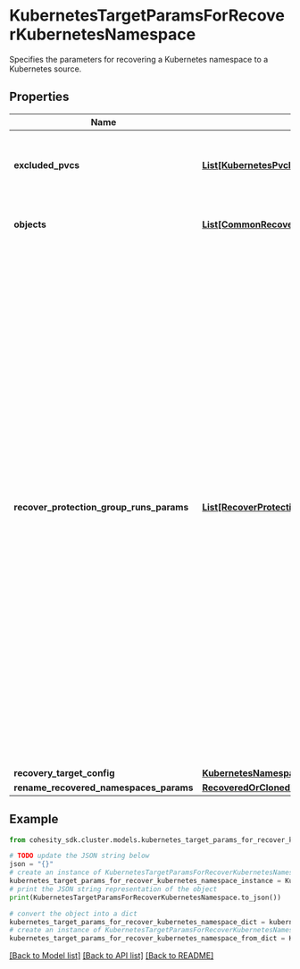 # KubernetesTargetParamsForRecoverKubernetesNamespace

Specifies the parameters for recovering a Kubernetes namespace to a Kubernetes source.

## Properties

Name | Type | Description | Notes
------------ | ------------- | ------------- | -------------
**excluded_pvcs** | [**List[KubernetesPvcInfo]**](KubernetesPvcInfo.md) | Specifies the list of pvc to be excluded from recovery. | [optional] 
**objects** | [**List[CommonRecoverObjectSnapshotParams]**](CommonRecoverObjectSnapshotParams.md) | Specifies the objects to be recovered. | [optional] 
**recover_protection_group_runs_params** | [**List[RecoverProtectionGroupRunParams]**](RecoverProtectionGroupRunParams.md) | Specifies the Protection Group Runs params to recover. All the VM&#39;s that are successfully backed up by specified Runs will be recovered. This can be specified along with individual snapshots of VMs. User has to make sure that specified Object snapshots and Protection Group Runs should not have any intersection. For example, user cannot specify multiple Runs which has same Object or an Object snapshot and a Run which has same Object&#39;s snapshot. | [optional] 
**recovery_target_config** | [**KubernetesNamespaceRecoveryTargetConfig**](KubernetesNamespaceRecoveryTargetConfig.md) |  | 
**rename_recovered_namespaces_params** | [**RecoveredOrClonedVmsRenameConfig**](RecoveredOrClonedVmsRenameConfig.md) |  | [optional] 

## Example

```python
from cohesity_sdk.cluster.models.kubernetes_target_params_for_recover_kubernetes_namespace import KubernetesTargetParamsForRecoverKubernetesNamespace

# TODO update the JSON string below
json = "{}"
# create an instance of KubernetesTargetParamsForRecoverKubernetesNamespace from a JSON string
kubernetes_target_params_for_recover_kubernetes_namespace_instance = KubernetesTargetParamsForRecoverKubernetesNamespace.from_json(json)
# print the JSON string representation of the object
print(KubernetesTargetParamsForRecoverKubernetesNamespace.to_json())

# convert the object into a dict
kubernetes_target_params_for_recover_kubernetes_namespace_dict = kubernetes_target_params_for_recover_kubernetes_namespace_instance.to_dict()
# create an instance of KubernetesTargetParamsForRecoverKubernetesNamespace from a dict
kubernetes_target_params_for_recover_kubernetes_namespace_from_dict = KubernetesTargetParamsForRecoverKubernetesNamespace.from_dict(kubernetes_target_params_for_recover_kubernetes_namespace_dict)
```
[[Back to Model list]](../README.md#documentation-for-models) [[Back to API list]](../README.md#documentation-for-api-endpoints) [[Back to README]](../README.md)


